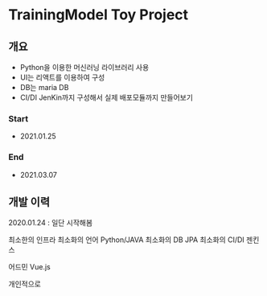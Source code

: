 TrainingModel Toy Project 
=====

개요
-----

* Python을 이용한 머신러닝 라이브러리 사용
* UI는 리액트를 이용하여 구성
* DB는 maria DB
* CI/DI JenKin까지 구성해서 실제 배포모듈까지 만들어보기

### Start 
 * 2021.01.25 

### End
 * 2021.03.07


개발 이력
-----

2020.01.24 : 일단 시작해봄

최소한의 인프라
최소화의 언어 Python/JAVA 
최소화의 DB  JPA 
최소화의 CI/DI 젠킨스 

어드민
 Vue.js


개인적으로
